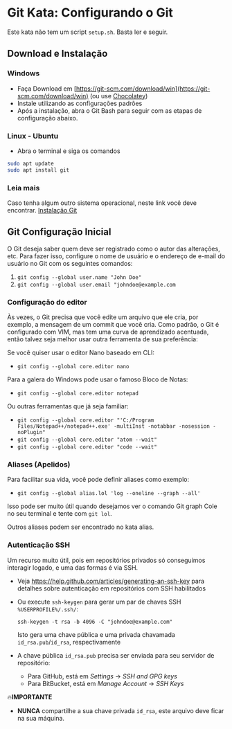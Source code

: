 # Git Kata: Configurando o Git

Este kata não tem um script `setup.sh`. Basta ler e seguir.

## Download e Instalação 

### Windows

* Faça Download em [https://git-scm.com/download/win](https://git-scm.com/download/win) (ou use [Chocolatey](https://chocolatey.org/))
* Instale utilizando as configurações padrões
* Após a instalação, abra o Git Bash para seguir com as etapas de configuração abaixo.

### Linux - Ubuntu
* Abra o terminal e siga os comandos
```bash
sudo apt update
sudo apt install git
```

### Leia mais
Caso tenha algum outro sistema operacional, neste link você deve encontrar. 
[Instalação Git](https://github.com/git-guides/install-git)


## Git Configuração Inicial

O Git deseja saber quem deve ser registrado como o autor das alterações, etc. Para fazer isso, configure o nome de usuário e o endereço de e-mail do usuário no Git com os seguintes comandos:

1. `git config --global user.name "John Doe"`
2. `git config --global user.email "johndoe@example.com`

### Configuração do editor

Às vezes, o Git precisa que você edite um arquivo que ele cria, por exemplo, a mensagem de um commit que você cria. Como padrão, o Git é configurado com VIM, mas tem uma curva de aprendizado acentuada, então talvez seja melhor usar outra ferramenta de sua preferência:

Se você quiser usar o editor Nano baseado em CLI:
- `git config --global core.editor nano`

Para a galera do Windows pode usar o famoso Bloco de Notas:
- `git config --global core.editor notepad`

Ou outras ferramentas que já seja familiar:
- `git config --global core.editor "'C:/Program Files/Notepad++/notepad++.exe' -multiInst -notabbar -nosession -noPlugin"`
- `git config --global core.editor "atom --wait"`
- `git config --global core.editor "code --wait"`

### Aliases (Apelidos)

Para facilitar sua vida, você pode definir aliases como exemplo:
* `git config --global alias.lol 'log --oneline --graph --all'`

Isso pode ser muito útil quando desejamos ver o comando Git graph
Cole no seu terminal e tente com `git lol`.

Outros aliases podem ser encontrado no kata alias.


### Autenticação SSH
Um recurso muito útil, pois em repositórios privados só conseguimos interagir logado, e uma das formas é via SSH.

- Veja https://help.github.com/articles/generating-an-ssh-key para detalhes sobre autenticação em repositórios com SSH habilitados
- Ou execute `ssh-keygen` para gerar um par de chaves SSH `%USERPROFILE%/.ssh/`:

  `ssh-keygen -t rsa -b 4096 -C "johndoe@example.com"`

  Isto gera uma chave pública e uma privada chavamada `id_rsa.pub`/`id_rsa`, respectivamente
- A chave pública `id_rsa.pub` precisa ser enviada para seu servidor de repositório:
  - Para GitHub, está em _Settings_ -> _SSH and GPG keys_
  - Para BitBucket, está em _Manage Account_ -> _SSH Keys_

🔥**IMPORTANTE**
 - **NUNCA** compartilhe a sua chave privada `id_rsa`, este arquivo deve ficar na sua máquina.